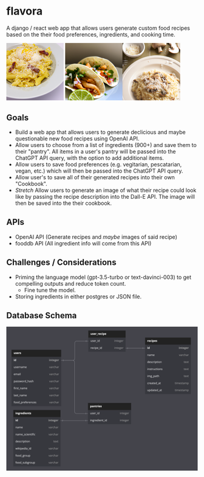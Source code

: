 # flavora

A django / react web app that allows users generate custom food recipes based on
the their food preferences, ingredients, and cooking time.

<!-- ![img](images/recipe_images/recipe_1_realistic_512_2.png) ![img](images/recipe_images/recipe_6_realistic_512.png){with=200} -->
<img src="images/recipe_images/recipe_1_realistic_512.png" width=30%> <img src="images/recipe_images/recipe_6_realistic_512.png" width=30%><img src="images/recipe_images/recipe_7_realistic_512.png" width=30%>

## Goals

- Build a web app that allows users to generate declicious and maybe
  questionable new food recipes using OpenAI API.
- Allow users to choose from a list of ingredients (900+) and save them to their
  "pantry". All items in a user's pantry will be passed into the ChatGPT API
  query, with the option to add additional items.
- Allow users to save food preferences (e.g. vegitarian, pescatarian, vegan,
  etc.) which will then be passed into the ChatGPT API query.
- Allow user's to save all of their generated recipes into their own "Cookbook".
- _Stretch_ Allow users to generate an image of what their recipe could look
  like by passing the recipe description into the Dall-E API. The image will
  then be saved into the their cookbook.

## APIs

- OpenAI API (Generate recipes and _maybe_ images of said recipe)
- fooddb API (All ingredient info will come from this API)

## Challenges / Considerations

- Priming the language model (gpt-3.5-turbo or text-davinci-003) to get
  compelling outputs and reduce token count.
  - Fine tune the model.
- Storing ingredients in either postgres or JSON file.

## Database Schema

![img](images/db_schema.png)
